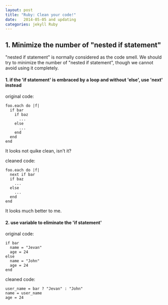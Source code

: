 ```yaml
---
layout: post
title: "Ruby: Clean your code!"
date:   2014-05-05 and updating
categories: jekyll Ruby
---
```


## 1. Minimize the number of "nested if statement"
  "nested if statement" is normally considered as the code smell. We should try to minimize the number of "nested if statement", though we cannot avoid using it completely. 

 #### 1. if the 'if statement' is embraced by a loop and without 'else', use 'next' instead

 original code:
 ```
 foo.each do |f|
   if bar
     if baz
       ...
     else
       ...
     end
   end
 end
 ```

 It looks not quike clean, isn't it?

 cleaned code:
 ```
 foo.each do |f|
   next if bar
   if baz
     ...
   else
     ...
   end
 end
 ```
 It looks much better to me.

 #### 2. use variable to eliminate the 'if statement'

 original code:
 ```
 if bar
   name = "Jevan"
   age = 24
 else
   name = "John"
   age = 24
 end
 ```

 cleaned code:
 ```
 user_name = bar ? "Jevan" : "John"
 name = user_name
 age = 24
 ```

